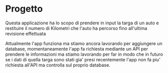 # Progetto

Questa applicazione ha lo scopo di prendere in input la targa di un auto e restituire il numero di Kilometri che l'auto ha percorso fino all'ultima revisione effettuata

Attualmente l'app funziona ma stiamo ancora lavorando per aggiungere un database, momentaneamente l'app fa richiesta mediante un API per prendere le informazioni ma stiamo lavorando per far in modo che in futuro se i dati di quella targa sono stati gia' presi recentemente
l'app non fa piu' richiesta all'API ma controlla sul proprio database.
